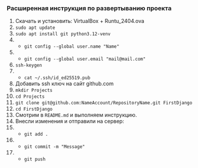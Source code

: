 ### Расширенная инструкция по развертыванию проекта

1. Скачать  и установить: VirtualBox + Runtu_2404.ova
2. `sudo apt update`
3. `sudo apt install git python3.12-venv`
4. - `git config --global user.name "Name"`
5. - `git config --global user.email "mail@mail.com"`
6. `ssh-keygen`
7. - `cat ~/.ssh/id_ed25519.pub`
8. Добавить ssh ключ на сайт github.com
9. `mkdir Projects`
10. `cd Projects`
11. `git clone git@github.com:NameAccount/RepositoryName.git FirstDjango`
12. `cd FirstDjango`
13. Смотрим в `README.md` и выполняем инструкцию.
14. Внесли изменения и отправили на сервер:
15. - `git add .`
16. - `git commit -m "Message"`
17. - `git push` 